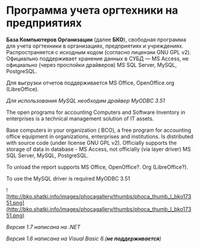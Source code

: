 # Программа учета оргтехники на предприятиях #

**База Компьютеров Организации** (далее **БКО**), свободная программа для учета оргтехники в организациях, предприятиях и учреждениях. Распространяется с исходным кодом (согласно лицензии GNU GPL v2). Официально поддерживает хранение данных в СУБД — MS Access, не официально (через прослойки драйверов) MS SQL Server, MySQL, PostgreSQL.

Для выгрузки отчетов поддерживается MS Office, OpenOffice.org (LibreOffice).

_Для использования MySQL необходим драйвер MyODBC 3.51_

The open programs for accounting Computers and Software Inventory in enterprises is a technical management solution of IT assets.

Base computers in your organization ( BCO), a free program for accounting office equipment in organizations, enterprises and institutions. Is distributed with source code (under license GNU GPL v2). Officially supports the storage of data in database - MS Access, not officially (via layer driver) MS SQL Server, MySQL, PostgreSQL.

To unload the report supports MS Office, OpenOffice?. Org (LibreOffice?).

To use the MySQL driver is required MyODBC 3.51


![http://bko.shatki.info/images/phocagallery/thumbs/phoca_thumb_l_bko17351.png](http://bko.shatki.info/images/phocagallery/thumbs/phoca_thumb_l_bko17351.png)

_Версия 1.7 написана на .NET_

_Версия 1.6 написана на Visual Basic 6.(**не поддерживается**)_

